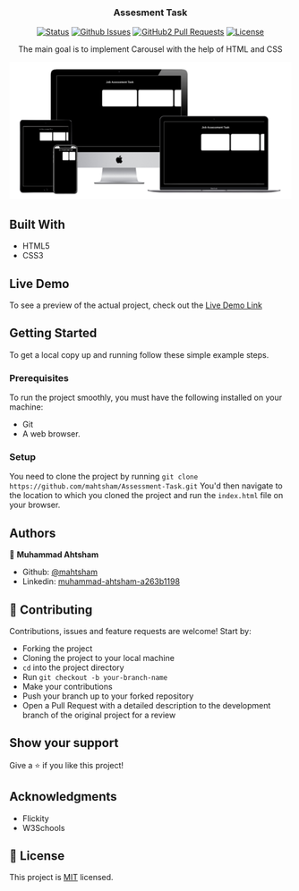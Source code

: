 <h3 align="center">Assesment Task</h3>

<div align="center">

[![Status](https://img.shields.io/badge/status-active-success.svg)](https://github.com/mahtsham/Assessment-Task)
[![Github Issues](https://img.shields.io/badge/GitHub-Issues-orange)](https://github.com/mahtsham/Assessment-Task/issues)
[![GitHub2 Pull Requests](https://img.shields.io/badge/GitHub-Pull%20Requests-blue)](https://github.com/mahtsham/Assessment-Task/pulls)
[![License](https://img.shields.io/badge/license-MIT-blue.svg)](/LICENSE)
</div>
<p align="center">The main goal is to implement Carousel with the help of HTML and CSS</p>

![screenshot](screen_shot.png)

## Built With

- HTML5
- CSS3

## Live Demo

To see a preview of the actual project, check out the [Live Demo Link](https://rawcdn.githack.com/mahtsham/Assessment-Task/2085109210c056ab55d69aeec77a69646527d23f/index.html)


## Getting Started

To get a local copy up and running follow these simple example steps.

### Prerequisites
To run the project smoothly, you must have the following installed on your machine:

- Git
- A web browser.

### Setup
You need to clone the project by running `git clone https://github.com/mahtsham/Assessment-Task.git` You'd then navigate to the location to which you cloned the project and run the `index.html` file on your browser.

## Authors

👤 **Muhammad Ahtsham**

- Github: [@mahtsham](https://github.com/mahtsham)
- Linkedin: [muhammad-ahtsham-a263b1198](https://www.linkedin.com/in/muhammad-ahtsham-a263b1198)


## 🤝 Contributing

Contributions, issues and feature requests are welcome! Start by:

- Forking the project
- Cloning the project to your local machine
- `cd` into the project directory
- Run `git checkout -b your-branch-name`
- Make your contributions
- Push your branch up to your forked repository
- Open a Pull Request with a detailed description to the development branch of the original project for a review


## Show your support

Give a ⭐️ if you like this project!

## Acknowledgments

- Flickity
- W3Schools


## 📝 License

This project is [MIT](LICENSE) licensed.
